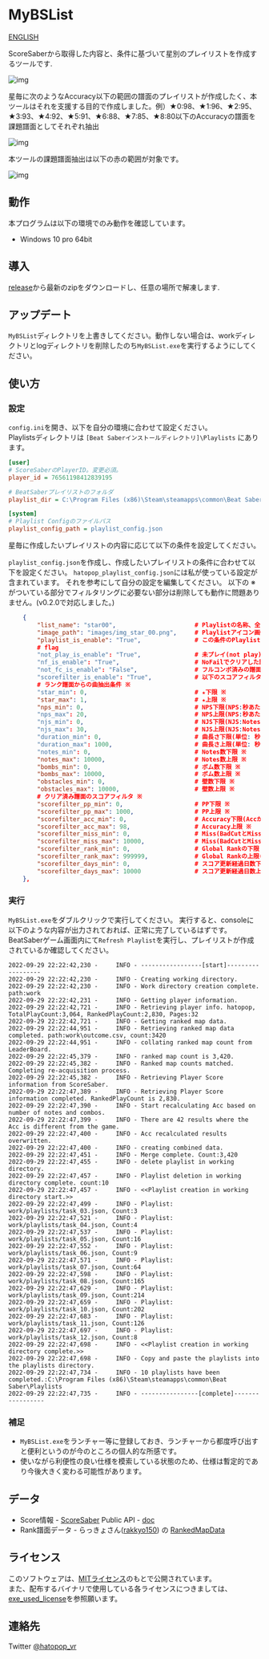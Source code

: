 # MyBSList

[ENGLISH](README.md)

ScoreSaberから取得した内容と、条件に基づいて星別のプレイリストを作成するツールです.

![img](https://github.com/hatopopvr/MyBSList/blob/main/images/img_explain_001.jpg)

星毎に次のようなAccuracy以下の範囲の譜面のプレイリストが作成したく、本ツールはそれを支援する目的で作成しました。例）★0:98、★1:96、★2:95、★3:93、★4:92、★5:91、★6:88、★7:85、★8:80以下のAccuracyの譜面を課題譜面としてそれぞれ抽出

![img](https://github.com/hatopopvr/MyBSList/blob/main/images/img_explain_002.jpg)

本ツールの課題譜面抽出は以下の赤の範囲が対象です。

![img](https://github.com/hatopopvr/MyBSList/blob/main/images/img_explain_003.jpg)

## 動作
本プログラムは以下の環境でのみ動作を確認しています。
- Windows 10 pro 64bit

## 導入

[release](https://github.com/hatopopvr/MyBSList/releases)から最新のzipをダウンロードし、任意の場所で解凍します.

## アップデート

`MyBSList`ディレクトリを上書きしてください。動作しない場合は、workディレクトリとlogディレクトリを削除したのち`MyBSList.exe`を実行するようにしてください。

## 使い方

### 設定

`config.ini`を開き、以下を自分の環境に合わせて設定ください。  
Playlistsディレクトリは `[Beat Saberインストールディレクトリ]\Playlists` にあります。

```ini
[user]
# ScoreSaberのPlayerID。変更必須。
player_id = 76561198412839195

# BeatSaberプレイリストのフォルダ
playlist_dir = C:\Program Files (x86)\Steam\steamapps\common\Beat Saber\Playlists

[system]
# Playlist Configのファイルパス
playlist_config_path = playlist_config.json
```

星毎に作成したいプレイリストの内容に応じて以下の条件を設定してください。

`playlist_config.json`を作成し、作成したいプレイリストの条件に合わせて以下を設定ください。
`hatopop_playlist_config.json`には私が使っている設定が含まれています。
それを参考にして自分の設定を編集してください。
以下の ※ がついている部分でフィルタリングに必要ない部分は削除しても動作に問題ありません。(v0.2.0で対応しました。)

```json
    {
        "list_name": "star00",                      # Playlistの名称、全て異なる名称にしてください
        "image_path": "images/img_star_00.png",     # Playlistアイコン画像のパス
        "playlist_is_enable": "True",               # この条件のPlaylistを作成するか | True : 作成する
        # flag
        "not_play_is_enable": "True",               # 未プレイ(not play)の譜面をPlaylistに含むか | True : 含む
        "nf_is_enable": "True",                     # NoFailでクリアした譜面をPlaylistに含むか | True : 含む
        "not_fc_is_enable": "False",                # フルコンボ済みの譜面をPlaylistから除外するか | True : 除外する
        "scorefilter_is_enable": "True",            # 以下のスコアフィルタ条件に合致するクリア済み譜面をplaylistに含むか | True : 含む
        # ランク譜面からの曲抽出条件 ※
        "star_min": 0,                              # ★下限 ※               
        "star_max": 1,                              # ★上限 ※
        "nps_min": 0,                               # NPS下限(NPS:秒あたりノーツ数) ※
        "nps_max": 20,                              # NPS上限(NPS:秒あたりノーツ数) ※
        "njs_min": 0,                               # NJS下限(NJS:Notes Jump Speed) ※
        "njs_max": 30,                              # NJS上限(NJS:Notes Jump Speed) ※
        "duration_min": 0,                          # 曲長さ下限(単位: 秒) ※
        "duration_max": 1000,                       # 曲長さ上限(単位: 秒) ※
        "notes_min": 0,                             # Notes数下限 ※
        "notes_max": 10000,                         # Notes数上限 ※
        "bombs_min": 0,                             # ボム数下限 ※
        "bombs_max": 10000,                         # ボム数上限 ※
        "obstacles_min": 0,                         # 壁数下限 ※
        "obstacles_max": 10000,                     # 壁数上限 ※
        # クリア済み譜面のスコアフィルタ ※
        "scorefilter_pp_min": 0,                    # PP下限 ※
        "scorefilter_pp_max": 1000,                 # PP上限 ※
        "scorefilter_acc_min": 0,                   # Accuracy下限(Accが低い譜面を抽出するなど) ※
        "scorefilter_acc_max": 98,                  # Accuracy上限 ※
        "scorefilter_miss_min": 0,                  # Miss(BadCutとMissCutの合計)数の下限 ※
        "scorefilter_miss_max": 10000,              # Miss(BadCutとMissCutの合計)数の上限 ※
        "scorefilter_rank_min": 0,                  # Global Rankの下限 ※
        "scorefilter_rank_max": 999999,             # Global Rankの上限(順位が低い譜面を抽出するなど) ※
        "scorefilter_days_min": 0,                  # スコア更新経過日数下限(更新が古い譜面を抽出するなど) ※
        "scorefilter_days_max": 10000               # スコア更新経過日数上限 ※
    },
```

### 実行

`MyBSList.exe`をダブルクリックで実行してください。
実行すると、consoleに以下のような内容が出力されておれば、正常に完了しているはずです。
BeatSaberゲーム画面内にて`Refresh Playlist`を実行し、プレイリストが作成されているか確認してください。

```
2022-09-29 22:22:42,230 -     INFO - -----------------[start]------------------
2022-09-29 22:22:42,230 -     INFO - Creating working directory.
2022-09-29 22:22:42,230 -     INFO - Work directory creation complete. path:work
2022-09-29 22:22:42,231 -     INFO - Getting player information.
2022-09-29 22:22:42,721 -     INFO - Retrieving player info. hatopop, TotalPlayCount:3,064, RankedPlayCount:2,830, Pages:32
2022-09-29 22:22:42,721 -     INFO - Getting ranked map data.
2022-09-29 22:22:44,951 -     INFO - Retrieving ranked map data completed. path:work\outcome.csv, count:3420
2022-09-29 22:22:44,951 -     INFO - collating ranked map count from LeaderBoard.
2022-09-29 22:22:45,379 -     INFO - ranked map count is 3,420.
2022-09-29 22:22:45,382 -     INFO - Ranked map counts matched. Completing re-acquisition process.
2022-09-29 22:22:45,382 -     INFO - Retrieving Player Score information from ScoreSaber.
2022-09-29 22:22:47,389 -     INFO - Retrieving Player Score information completed. RankedPlayCount is 2,830.
2022-09-29 22:22:47,390 -     INFO - Start recalculating Acc based on number of notes and combos.
2022-09-29 22:22:47,399 -     INFO - There are 42 results where the Acc is different from the game.
2022-09-29 22:22:47,400 -     INFO - Acc recalculated results overwritten.
2022-09-29 22:22:47,400 -     INFO - creating combined data.
2022-09-29 22:22:47,451 -     INFO - Merge complete. Count:3,420
2022-09-29 22:22:47,455 -     INFO - delete playlist in working directory.
2022-09-29 22:22:47,457 -     INFO - Playlist deletion in working directory complete. count:10
2022-09-29 22:22:47,457 -     INFO - <<Playlist creation in working directory start.>>
2022-09-29 22:22:47,499 -     INFO - Playlist: work/playlists/task_03.json, Count:3
2022-09-29 22:22:47,521 -     INFO - Playlist: work/playlists/task_04.json, Count:4
2022-09-29 22:22:47,537 -     INFO - Playlist: work/playlists/task_05.json, Count:16
2022-09-29 22:22:47,552 -     INFO - Playlist: work/playlists/task_06.json, Count:9
2022-09-29 22:22:47,571 -     INFO - Playlist: work/playlists/task_07.json, Count:64
2022-09-29 22:22:47,598 -     INFO - Playlist: work/playlists/task_08.json, Count:165
2022-09-29 22:22:47,629 -     INFO - Playlist: work/playlists/task_09.json, Count:214
2022-09-29 22:22:47,659 -     INFO - Playlist: work/playlists/task_10.json, Count:202
2022-09-29 22:22:47,683 -     INFO - Playlist: work/playlists/task_11.json, Count:126
2022-09-29 22:22:47,697 -     INFO - Playlist: work/playlists/task_12.json, Count:8
2022-09-29 22:22:47,698 -     INFO - <<Playlist creation in working directory complete.>>
2022-09-29 22:22:47,698 -     INFO - Copy and paste the playlists into the playlists directory.
2022-09-29 22:22:47,734 -     INFO - 10 playlists have been completed.:C:\Program Files (x86)\Steam\steamapps\common\Beat Saber\Playlists
2022-09-29 22:22:47,735 -     INFO - ----------------[complete]-----------------
```

### 補足

- `MyBSList.exe`をランチャー等に登録しておき、ランチャーから都度呼び出すと便利というのが今のところの個人的な所感です。
- 使いながら利便性の良い仕様を模索している状態のため、仕様は暫定的であり今後大きく変わる可能性があります。

## データ

- Score情報 - [ScoreSaber](https://scoresaber.com/) Public API - [doc](https://docs.scoresaber.com/)  
- Rank譜面データ - らっきょさん([rakkyo150](https://twitter.com/rakkyo150)) の [RankedMapData](https://github.com/rakkyo150/RankedMapData)

## ライセンス

このソフトウェアは、[MITライセンス](https://github.com/hatopopvr/MyBSList/blob/main/LICENSE)のもとで公開されています。  
また、配布するバイナリで使用している各ライセンスにつきましては、[exe_used_license](https://github.com/hatopopvr/MyBSList/blob/main/exe_used_license)を参照願います。

## 連絡先
Twitter [@hatopop_vr](https://twitter.com/hatopop_vr)

